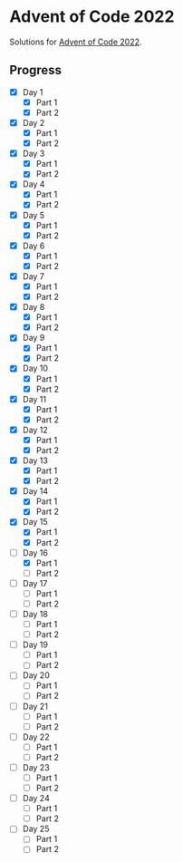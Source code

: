 # Advent of Code 2022
Solutions for [Advent of Code 2022](https://adventofcode.com/).


## Progress
- [X] Day 1
    - [X] Part 1
    - [X] Part 2
- [X] Day 2
    - [X] Part 1
    - [X] Part 2
- [X] Day 3
    - [X] Part 1
    - [X] Part 2
- [X] Day 4
    - [X] Part 1
    - [X] Part 2
- [X] Day 5
    - [X] Part 1
    - [X] Part 2
- [X] Day 6
    - [X] Part 1
    - [X] Part 2
- [X] Day 7
    - [X] Part 1
    - [X] Part 2
- [X] Day 8
    - [X] Part 1
    - [X] Part 2
- [X] Day 9
    - [X] Part 1
    - [X] Part 2
- [X] Day 10
    - [X] Part 1
    - [X] Part 2
- [X] Day 11
    - [X] Part 1
    - [X] Part 2
- [X] Day 12
    - [X] Part 1
    - [X] Part 2
- [X] Day 13
    - [X] Part 1
    - [X] Part 2
- [X] Day 14
    - [X] Part 1
    - [X] Part 2
- [X] Day 15
    - [X] Part 1
    - [X] Part 2
- [ ] Day 16
    - [X] Part 1
    - [ ] Part 2
- [ ] Day 17
    - [ ] Part 1
    - [ ] Part 2
- [ ] Day 18
    - [ ] Part 1
    - [ ] Part 2
- [ ] Day 19
    - [ ] Part 1
    - [ ] Part 2
- [ ] Day 20
    - [ ] Part 1
    - [ ] Part 2
- [ ] Day 21
    - [ ] Part 1
    - [ ] Part 2
- [ ] Day 22
    - [ ] Part 1
    - [ ] Part 2
- [ ] Day 23
    - [ ] Part 1
    - [ ] Part 2
- [ ] Day 24
    - [ ] Part 1
    - [ ] Part 2
- [ ] Day 25
    - [ ] Part 1
    - [ ] Part 2